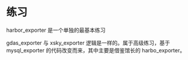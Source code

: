 # 练习
harbor_exporter 是一个单独的最基本练习

gdas_exporter 与 xsky_exporter 逻辑是一样的。属于高级练习，基于 mysql_exporter 的代码改变而来，其中主要是借鉴馆长的 harbo_exporter。

